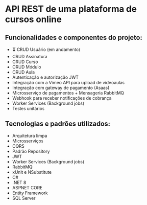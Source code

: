 # API REST de uma plataforma de cursos online

## Funcionalidades e componentes do projeto: 
- ⏳ CRUD Usuário (em andamento) 
- CRUD Assinatura 
- CRUD Curso 
- CRUD Módulo 
- CRUD Aula 
- Autenticação e autorização JWT 
- Integração com a Vimeo API para upload de videoaulas 
- Integração com gateway de pagamento (Asaas) 
- Microsserviço de pagamentos + Mensageria RabbitMQ
- Webhook para receber notificações de cobrança 
- Worker Services (Background jobs) 
- Testes unitários 

## Tecnologias e padrões utilizados: 
- Arquitetura limpa
- Microsserviços
- CQRS 
- Padrão Repository 
- JWT 
- Worker Services (Background jobs)
- RabbitMQ
- xUnit e NSubstitute
- C# 
- .NET 8 
- ASPNET CORE 
- Entity Framework 
- SQL Server 
